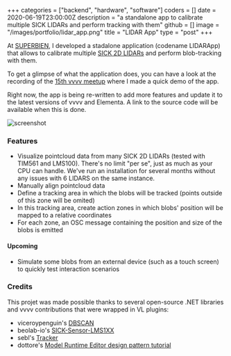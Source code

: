+++
categories = ["backend", "hardware", "software"]
coders = []
date = 2020-06-19T23:00:00Z
description = "a standalone app to calibrate multiple SICK LIDARs and perform tracking with them"
github = []
image = "/images/portfolio/lidar_app.png"
title = "LIDAR App"
type = "post"
+++

At [SUPERBIEN](https://www.superbien.studio/), I developed a stadalone application (codename LIDARApp) that allows to calibrate multiple [SICK 2D LIDARs](https://www.sick.com/us/en/detection-and-ranging-solutions/2d-lidar-sensors/c/g91900) and perform blob-tracking with them.

To get a glimpse of what the application does, you can have a look at the recording of the [15th vvvv meetup](https://youtu.be/UhzEwgdCbGo?t=1062) where I made a quick demo of the app.

Right now, the app is being re-written to add more features and update it to the latest versions of vvvv and Elementa. A link to the source code will be available when this is done.

![screenshot](https://sebescudie.github.io/images/portfolio/lidar_app.png)

### Features

- Visualize pointcloud data from many SICK 2D LIDARs (tested with TIM561 and LMS100). There's no limit "per se", just as much as your CPU can handle. We've run an installation for several months without any issues with 6 LIDARS on the same instance.
- Manually align pointcloud data
- Define a tracking area in which the blobs will be tracked (points outside of this zone will be omited)
- In this tracking area, create action zones in which blobs' position will be mapped to a relative coordinates
- For each zone, an OSC message containing the position and size of the blobs is emitted

#### Upcoming

- Simulate some blobs from an external device (such as a touch screen) to quickly test interaction scenarios

### Credits

This projet was made possible thanks to several open-source .NET libraries and vvvv contributions that were wrapped in VL plugins:

- viceroypenguin's [DBSCAN](https://github.com/viceroypenguin/DBSCAN)
- beolab-io's [SICK-Sensor-LMS1XX](https://github.com/beolabs-io/SICK-Sensor-LMS1XX)
- sebl's [Tracker](https://vvvv.org/contribution/tracker)
- dottore's [Model Runtime Editor design pattern tutorial](https://vvvv.org/contribution/model-runtime-editor-design-pattern)